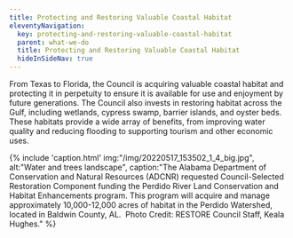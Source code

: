 ```yaml
---
title: Protecting and Restoring Valuable Coastal Habitat
eleventyNavigation:
  key: protecting-and-restoring-valuable-coastal-habitat
  parent: what-we-do
  title: Protecting and Restoring Valuable Coastal Habitat
  hideInSideNav: true
---
```


From Texas to Florida, the Council is acquiring valuable coastal habitat and protecting it in perpetuity to ensure it is available for use and enjoyment by future generations. The Council also invests in restoring habitat across the Gulf, including wetlands, cypress swamp, barrier islands, and oyster beds. These habitats provide a wide array of benefits, from improving water quality and reducing flooding to supporting tourism and other economic uses.

{% include 'caption.html'
    img:"/img/20220517_153502_1_4_big.jpg",
    alt:"Water and trees landscape",
    caption:"The Alabama Department of Conservation and Natural Resources (ADCNR) requested Council-Selected Restoration Component funding the Perdido River Land Conservation and Habitat Enhancements program. This program will acquire and manage approximately 10,000-12,000 acres of habitat in the Perdido Watershed, located in Baldwin County, AL.  Photo Credit: RESTORE Council Staff, Keala Hughes." %}
